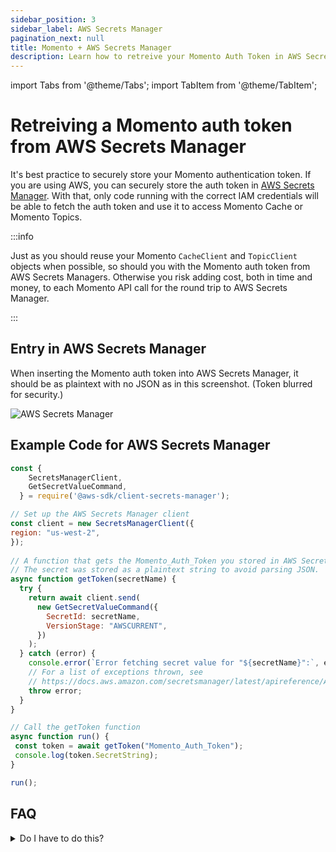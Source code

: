 ```yaml
---
sidebar_position: 3
sidebar_label: AWS Secrets Manager
pagination_next: null
title: Momento + AWS Secrets Manager
description: Learn how to retreive your Momento Auth Token in AWS Secrets Manager.
---
```


import Tabs from '@theme/Tabs';
import TabItem from '@theme/TabItem';

# Retreiving a Momento auth token from AWS Secrets Manager

It's best practice to securely store your Momento authentication token. If you are using AWS, you can securely store the auth token in [AWS Secrets Manager](https://docs.aws.amazon.com/secretsmanager/latest/userguide/intro.html). With that, only code running with the correct IAM credentials will be able to fetch the auth token and use it to access Momento Cache or Momento Topics.

:::info

Just as you should reuse your Momento `CacheClient` and `TopicClient` objects when possible, so should you with the Momento auth token from AWS Secrets Managers. Otherwise you risk adding cost, both in time and money, to each Momento API call for the round trip to AWS Secrets Manager.

:::

## Entry in AWS Secrets Manager

When inserting the Momento auth token into AWS Secrets Manager, it should be as plaintext with no JSON as in this screenshot. (Token blurred for security.)

![AWS Secrets Manager](/img/aws-secrets-manager.png)

## Example Code for AWS Secrets Manager

<Tabs>
  <TabItem value="nodejs" label="Node.js" default>

```javascript
const {
    SecretsManagerClient,
    GetSecretValueCommand,
  } = require('@aws-sdk/client-secrets-manager');

// Set up the AWS Secrets Manager client
const client = new SecretsManagerClient({
region: "us-west-2",
});
  
// A function that gets the Momento_Auth_Token you stored in AWS Secrets Manager.
// The secret was stored as a plaintext string to avoid parsing JSON.
async function getToken(secretName) {
  try {
    return await client.send(
      new GetSecretValueCommand({
        SecretId: secretName,
        VersionStage: "AWSCURRENT",
      })
    );
  } catch (error) {
    console.error(`Error fetching secret value for "${secretName}":`, error.message);
    // For a list of exceptions thrown, see
    // https://docs.aws.amazon.com/secretsmanager/latest/apireference/API_GetSecretValue.html
    throw error;
  }
}

// Call the getToken function
async function run() {
 const token = await getToken("Momento_Auth_Token");
 console.log(token.SecretString);
}

run();
```

  </TabItem>
</Tabs>

## FAQ

<details>
  <summary>Do I have to do this?</summary>
No. You can store your Momento auth token in an environment variable or a file, but that is not best practice as it is not as secure as storing it in something like AWS Secrets Manager.
</details>
